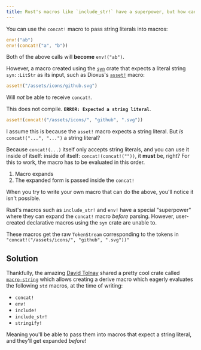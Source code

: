```yaml
---
title: Rust's macros like `include_str!` have a superpower, but how can *our* code achieve it?
---
```


You can use the `concat!` macro to pass string literals into macros:

```rs
env!("ab")
env!(concat!("a", "b"))
```

Both of the above calls will **become** `env!("ab")`.

However, a macro created using the [`syn`](https://crates.io/crates/syn) crate that expects a literal string `syn::LitStr` as its input, such as Dioxus's [`asset!`](https://docs.rs/dioxus/0.6.3/dioxus/prelude/macro.asset.html) macro:

```rs
asset!("/assets/icons/github.svg")
```

Will _not_ be able to receive `concat!`.

This does not compile. **`ERROR: Expected a string literal`**.

```rs
asset!(concat!("/assets/icons/", "github", ".svg"))
```

I assume this is because the `asset!` macro expects a string literal. But _is_ `concat!("...", "...")` a string literal?

Because `concat!(...)` itself only accepts string literals, and you can use it inside of itself: inside of itself: `concat!(concat!(""))`, it **must** be, right? For this to work, the macro has to be evaluated in this order.

1. Macro expands
1. The expanded form is passed inside the `concat!`

When you try to write your own macro that can do the above, you'll notice it isn't possible.

Rust's macros such as `include_str!` and `env!` have a special "superpower" where they can expand the `concat!` macro _before_ parsing. However, user-created declarative macros using the `syn` crate are unable to.

These macros get the raw `TokenStream` corresponding to the tokens in `"concat!("/assets/icons/", "github", ".svg"))"`

## Solution

Thankfully, the amazing [David Tolnay](https://github.com/dtolnay) shared a pretty cool crate called [`macro-string`](https://crates.io/crates/macro-string) which allows creating a derive macro which eagerly evaluates the following `std` macros, at the time of writing:

- `concat!`
- `env!`
- `include!`
- `include_str!`
- `stringify!`

Meaning you'll be able to pass them into macros that expect a string literal, and they'll get expanded _before_!
